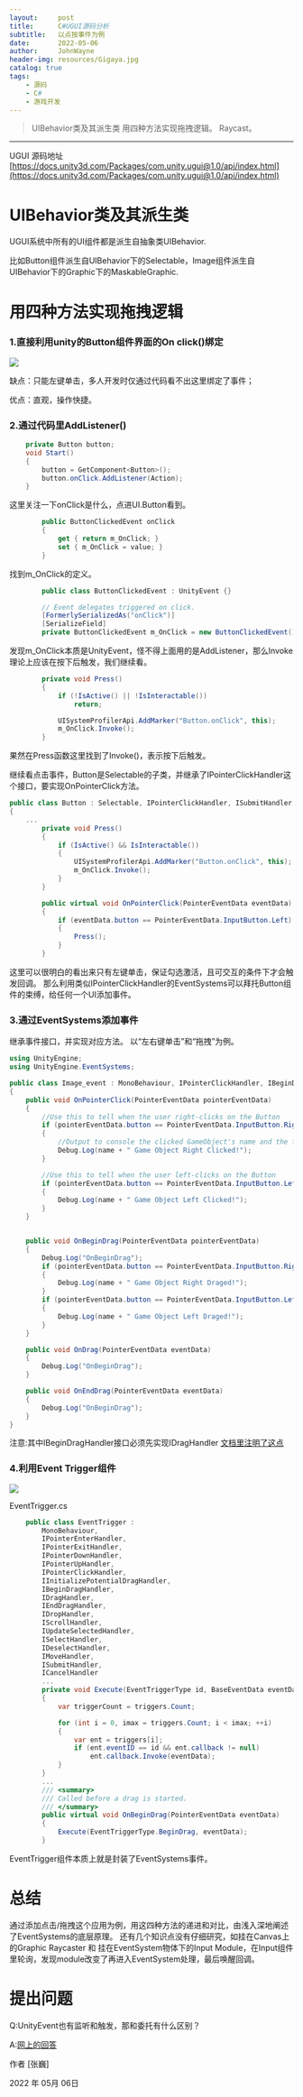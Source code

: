 ```yaml
---
layout:     post
title:      C#UGUI源码分析
subtitle:   以点按事件为例
date:       2022-05-06
author:     JohnWayne
header-img: resources/Gigaya.jpg
catalog: true
tags:
    - 源码
    - C#
    - 游戏开发
---
```


>UIBehavior类及其派生类
>用四种方法实现拖拽逻辑。
>Raycast。
------

UGUI 源码地址
[https://docs.unity3d.com/Packages/com.unity.ugui@1.0/api/index.html](https://docs.unity3d.com/Packages/com.unity.ugui@1.0/api/index.html)

# UIBehavior类及其派生类
UGUI系统中所有的UI组件都是派生自抽象类UIBehavior.

比如Button组件派生自UIBehavior下的Selectable，Image组件派生自UIBehavior下的Graphic下的MaskableGraphic.


# 用四种方法实现拖拽逻辑
### 1.直接利用unity的Button组件界面的On click()绑定
![](https://raw.githubusercontent.com/johnwayne1995/johnwayne1995.github.io/master/resources/2022-05-06-C%23UGUI源码分析/Button.png)

缺点：只能左键单击，多人开发时仅通过代码看不出这里绑定了事件；

优点：直观，操作快捷。
### 2.通过代码里AddListener()
```cs
    private Button button;
    void Start()
    {
        button = GetComponent<Button>();
        button.onClick.AddListener(Action);
    }
```
这里关注一下onClick是什么，点进UI.Button看到。
```cs
        public ButtonClickedEvent onClick
        {
            get { return m_OnClick; }
            set { m_OnClick = value; }
        }
```
找到m_OnClick的定义。
```cs
        public class ButtonClickedEvent : UnityEvent {}

        // Event delegates triggered on click.
        [FormerlySerializedAs("onClick")]
        [SerializeField]
        private ButtonClickedEvent m_OnClick = new ButtonClickedEvent();
```
发现m_OnClick本质是UnityEvent，怪不得上面用的是AddListener，那么Invoke理论上应该在按下后触发，我们继续看。
```cs
        private void Press()
        {
            if (!IsActive() || !IsInteractable())
                return;

            UISystemProfilerApi.AddMarker("Button.onClick", this);
            m_OnClick.Invoke();
        }
```
果然在Press函数这里找到了Invoke()，表示按下后触发。

继续看点击事件，Button是Selectable的子类，并继承了IPointerClickHandler这个接口，要实现OnPointerClick方法。
```cs
public class Button : Selectable, IPointerClickHandler, ISubmitHandler
{
	...
		private void Press()
		{
			if (IsActive() && IsInteractable())
			{
				UISystemProfilerApi.AddMarker("Button.onClick", this);
				m_OnClick.Invoke();
			}
		}

		public virtual void OnPointerClick(PointerEventData eventData)
		{
			if (eventData.button == PointerEventData.InputButton.Left)
			{
				Press();
			}
		}
```
这里可以很明白的看出来只有左键单击，保证勾选激活，且可交互的条件下才会触发回调。
那么利用类似IPointerClickHandler的EventSystems可以拜托Button组件的束缚，给任何一个UI添加事件。
### 3.通过EventSystems添加事件
继承事件接口，并实现对应方法。
以“左右键单击”和“拖拽”为例。
```cs
using UnityEngine;
using UnityEngine.EventSystems;

public class Image_event : MonoBehaviour, IPointerClickHandler, IBeginDragHandler, IDragHandler
{
    public void OnPointerClick(PointerEventData pointerEventData)
    {
        //Use this to tell when the user right-clicks on the Button
        if (pointerEventData.button == PointerEventData.InputButton.Right)
        {
            //Output to console the clicked GameObject's name and the following message. You can replace this with your own actions for when clicking the GameObject.
            Debug.Log(name + " Game Object Right Clicked!");
        }

        //Use this to tell when the user left-clicks on the Button
        if (pointerEventData.button == PointerEventData.InputButton.Left)
        {
            Debug.Log(name + " Game Object Left Clicked!");
        }
    }


    public void OnBeginDrag(PointerEventData pointerEventData)
    {
        Debug.Log("OnBeginDrag");
        if (pointerEventData.button == PointerEventData.InputButton.Right)
        {
            Debug.Log(name + " Game Object Right Draged!");
        }
        if (pointerEventData.button == PointerEventData.InputButton.Left)
        {
            Debug.Log(name + " Game Object Left Draged!");
        }
    }

    public void OnDrag(PointerEventData eventData)
    {
        Debug.Log("OnBeginDrag");
    }

    public void OnEndDrag(PointerEventData eventData)
    {
        Debug.Log("OnBeginDrag");
    }
}

```
注意:其中IBeginDragHandler接口必须先实现IDragHandler
[文档里注明了这点](https://docs.unity3d.com/2019.1/Documentation/ScriptReference/EventSystems.IBeginDragHandler.html)

### 4.利用Event Trigger组件
![](https://raw.githubusercontent.com/johnwayne1995/johnwayne1995.github.io/master/resources/2022-05-06-C%23UGUI源码分析/EventTrigger.png)

EventTrigger.cs
```cs
    public class EventTrigger :
        MonoBehaviour,
        IPointerEnterHandler,
        IPointerExitHandler,
        IPointerDownHandler,
        IPointerUpHandler,
        IPointerClickHandler,
        IInitializePotentialDragHandler,
        IBeginDragHandler,
        IDragHandler,
        IEndDragHandler,
        IDropHandler,
        IScrollHandler,
        IUpdateSelectedHandler,
        ISelectHandler,
        IDeselectHandler,
        IMoveHandler,
        ISubmitHandler,
        ICancelHandler
        ...
        private void Execute(EventTriggerType id, BaseEventData eventData)
        {
            var triggerCount = triggers.Count;

            for (int i = 0, imax = triggers.Count; i < imax; ++i)
            {
                var ent = triggers[i];
                if (ent.eventID == id && ent.callback != null)
                    ent.callback.Invoke(eventData);
            }
        }
        ...
        /// <summary>
        /// Called before a drag is started.
        /// </summary>
        public virtual void OnBeginDrag(PointerEventData eventData)
        {
            Execute(EventTriggerType.BeginDrag, eventData);
        }
```
EventTrigger组件本质上就是封装了EventSystems事件。


# 总结
通过添加点击/拖拽这个应用为例，用这四种方法的递进和对比，由浅入深地阐述了EventSystems的底层原理。
还有几个知识点没有仔细研究，如挂在Canvas上的Graphic Raycaster 和 挂在EventSystem物体下的Input Module，在Input组件里轮询，发现module改变了再进入EventSystem处理，最后唤醒回调。

# 提出问题
Q:UnityEvent也有监听和触发，那和委托有什么区别？

A:[网上的回答](https://www.reddit.com/r/Unity3D/comments/35oekm/delegate_events_vs_unityevent_which_one_is/)


作者 [张巍]

2022 年 05月 06日    



